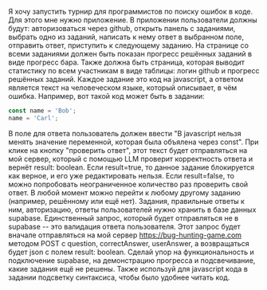 Я хочу запустить турнир для программистов по поиску ошибок в коде. Для этого мне нужно приложение. В приложении пользователи должны будут: авторизоваться через github, открыть панель с заданиями, выбрать одно из заданий, написать к нему ответ в выбранном поле, отправить ответ, приступить к следующему заданию. На странице со всеми заданиями должен быть показан прогресс решённых заданий в виде прогресс бара.
Также должна быть страница, которая выводит статистику по всем участникам в виде таблицы: логин github и прогресс решённых заданий.
Каждое задание это код на javascript, а ответом является текст на человеческом языке, который описывает, в чём ошибка. Например, вот такой код может быть в задании:
```js
const name = 'Bob';
name = 'Carl';
```
В поле для ответа пользователь должен ввести "В javascript нельзя менять значение переменной, которая была объялена через const". При клике на кнопку "проверить ответ", этот текст будет отправляться на мой сервер, который с помощью LLM проверит корректность ответа и вернёт result: boolean. Если result=true, то данное задание блокируется как верное, и его уже редактировать нельзя. Если result=false, то можно попробовать неограниченное количество раз проверить свой ответ. В любой момент можно перейти к любому другому заданию (например, решённому или ещё нет).
Задания, правильные ответы к ним, авторизацию, ответы пользователей нужно хранить в базе данных supabase. Единственный запрос, который будет отправляться не в supabase -- это валидация ответа пользователя. Этот запрос будет вначале отправляться на мой сервер https://bug-hunting-game.com методом POST с question, correctAnswer, userAnswer, а возвращаться будет json с полем result: boolean.
Сделай упор на функциональность и подключение supabase, на демонстрацию прогресса и подсвечивание, какие задания ещё не решены. Также используй для javascript кода в задании подсветку синтаксиса, чтобы было удобнее читать код.

